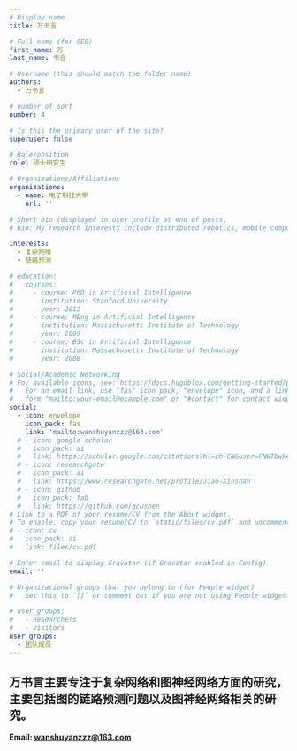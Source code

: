 ```yaml
---
# Display name
title: 万书言

# Full name (for SEO)
first_name: 万
last_name: 书言

# Username (this should match the folder name)
authors:
  - 万书言

# number of sort
number: 4

# Is this the primary user of the site?
superuser: false

# Role/position
role: 硕士研究生

# Organizations/Affiliations
organizations:
  - name: 电子科技大学
    url: ''

# Short bio (displayed in user profile at end of posts)
# bio: My research interests include distributed robotics, mobile computing and programmable matter.

interests:
  - 复杂网络
  - 链路预测

# education:
#   courses:
#     - course: PhD in Artificial Intelligence
#       institution: Stanford University
#       year: 2012
#     - course: MEng in Artificial Intelligence
#       institution: Massachusetts Institute of Technology
#       year: 2009
#     - course: BSc in Artificial Intelligence
#       institution: Massachusetts Institute of Technology
#       year: 2008

# Social/Academic Networking
# For available icons, see: https://docs.hugoblox.com/getting-started/page-builder/#icons
#   For an email link, use "fas" icon pack, "envelope" icon, and a link in the
#   form "mailto:your-email@example.com" or "#contact" for contact widget.
social:
  - icon: envelope
    icon_pack: fas
    link: 'mailto:wanshuyanzzz@163.com'
  # - icon: google-scholar
  #   icon_pack: ai
  #   link: https://scholar.google.com/citations?hl=zh-CN&user=FNWTbwkAAAAJ
  # - icon: researchgate
  #   icon_pack: ai
  #   link: https://www.researchgate.net/profile/Jiao-Xinshan
  # - icon: github
  #   icon_pack: fab
  #   link: https://github.com/gcushen
# Link to a PDF of your resume/CV from the About widget.
# To enable, copy your resume/CV to `static/files/cv.pdf` and uncomment the lines below.
# - icon: cv
#   icon_pack: ai
#   link: files/cv.pdf

# Enter email to display Gravatar (if Gravatar enabled in Config)
email: ''

# Organizational groups that you belong to (for People widget)
#   Set this to `[]` or comment out if you are not using People widget.

# user_groups:
#   - Researchers
#   - Visitors
user_groups:
  - 团队成员
---
```



   万书言主要专注于复杂网络和图神经网络方面的研究，主要包括图的链路预测问题以及图神经网络相关的研究。
---

  **Email:  wanshuyanzzz@163.com**




